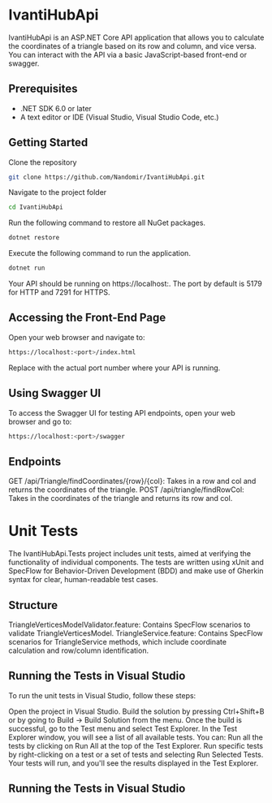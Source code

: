 # IvantiHubApi

IvantiHubApi is an ASP.NET Core API application that allows you to calculate the coordinates of a triangle based on its row and column, and vice versa.
You can interact with the API via a basic JavaScript-based front-end or swagger.


## Prerequisites

- .NET SDK 6.0 or later
- A text editor or IDE (Visual Studio, Visual Studio Code, etc.)
  

## Getting Started

Clone the repository
```bash
git clone https://github.com/Nandomir/IvantiHubApi.git
```

Navigate to the project folder
```bash
cd IvantiHubApi
```

Run the following command to restore all NuGet packages.
```bash
dotnet restore
```

Execute the following command to run the application.
```bash
dotnet run
```

Your API should be running on https://localhost:<port>. 
The port by default is 5179 for HTTP and 7291 for HTTPS.


## Accessing the Front-End Page

Open your web browser and navigate to:
```bash
https://localhost:<port>/index.html
```
Replace <port> with the actual port number where your API is running.


## Using Swagger UI

To access the Swagger UI for testing API endpoints, open your web browser and go to:
```bash
https://localhost:<port>/swagger
```


## Endpoints

GET /api/Triangle/findCoordinates/{row}/{col}: Takes in a row and col and returns the coordinates of the triangle.
POST /api/triangle/findRowCol: Takes in the coordinates of the triangle and returns its row and col.


# Unit Tests

The IvantiHubApi.Tests project includes unit tests, aimed at verifying the functionality of individual components. The tests are written using xUnit and SpecFlow for Behavior-Driven Development (BDD) and make use of Gherkin syntax for clear, human-readable test cases.


## Structure

TriangleVerticesModelValidator.feature: Contains SpecFlow scenarios to validate TriangleVerticesModel.
TriangleService.feature: Contains SpecFlow scenarios for TriangleService methods, which include coordinate calculation and row/column identification.


## Running the Tests in Visual Studio

To run the unit tests in Visual Studio, follow these steps:

Open the project in Visual Studio.
Build the solution by pressing Ctrl+Shift+B or by going to Build -> Build Solution from the menu.
Once the build is successful, go to the Test menu and select Test Explorer.
In the Test Explorer window, you will see a list of all available tests.
You can:
Run all the tests by clicking on Run All at the top of the Test Explorer.
Run specific tests by right-clicking on a test or a set of tests and selecting Run Selected Tests.
Your tests will run, and you'll see the results displayed in the Test Explorer.
## Running the Tests in Visual Studio
